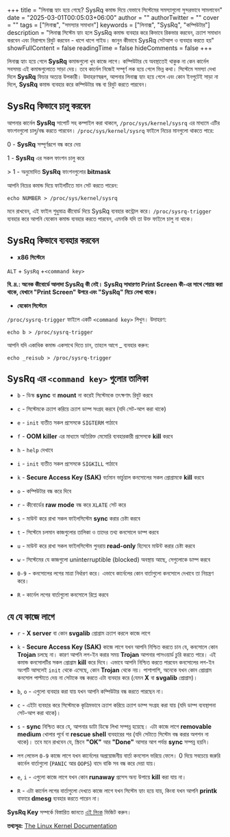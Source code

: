 +++
title = "লিনাক্স হ্যাং হয়ে গেছে? SysRq কমান্ড দিয়ে যেভাবে সিস্টেমের সমস্যাগুলো সুন্দরভাবে সামলাবেন"
date = "2025-03-01T00:05:03+06:00"
author = ""
authorTwitter = ""
cover = ""
tags = ["লিনাক্স", "সমস্যার সমাধান"]
keywords = ["লিনাক্স", "SysRq", "কম্পিউটার"]
description = "লিনাক্স সিস্টেম হ্যাং হলে SysRq কমান্ড ব্যবহার করে কিভাবে রিকভার করবেন, ক্র্যাশ সমাধান করবেন এবং নিরাপদে রিবুট করবেন - ধাপে ধাপে গাইড। জানুন কীভাবে SysRq সেটআপ ও ব্যবহার করতে হয়"
showFullContent = false
readingTime = false
hideComments = false
+++

লিনাক্স হ্যাং হয়ে গেলে **SysRq** কমান্ডগুলো খুব কাজে লাগে। কম্পিউটার যে অবস্থাতেই থাকুক না কেন কার্নেল সবসময় এই কমান্ডগুলোতে সাড়া দেয়। তবে কার্নেল নিজেই সম্পূর্ণ লক হয়ে গেলে ভিন্ন কথা। সিস্টেমে সমস্যা দেখা দিলে **SysRq** ফিচার অত্যন্ত উপকারী। উদাহরণস্বরূপ, আপনার লিনাক্স হ্যাং হয়ে গেলে এবং কোন ইনপুটেই সাড়া না দিলে, **SysRq** কমান্ড  ব্যবহার করে কম্পিউটার বন্ধ বা রিবুট করতে পারবেন।

## SysRq কিভাবে চালু করবেন

আপনার কার্নেল **SysRq** সাপোর্ট সহ কম্পাইল করা থাকলে, `/proc/sys/kernel/sysrq` এর মাধ্যমে এটির ফাংশনগুলো চালু/বন্ধ করতে পারবেন। `/proc/sys/kernel/sysrq` ফাইলে নিচের মানগুলো থাকতে পারে:

0 - **SysRq** সম্পূর্ণরূপে বন্ধ করে দেয়

1 - **SysRq** এর সকল ফাংশন চালু করে

\> 1 - অনুমোদিত **SysRq** ফাংশনগুলোর __bitmask__

আপনি নিচের কমান্ড দিয়ে ফাইলটিতে মান সেট করতে পারেন:
```shell
echo NUMBER > /proc/sys/kernel/sysrq
```

মনে রাখবেন, এই ফাইল শুধুমাত্র কীবোর্ড দিয়ে SysRq ব্যবহার কন্ট্রোল করে। `/proc/sysrq-trigger` ব্যবহার করে আপনি যেকোন কমান্ড ব্যবহার করতে পারবেন, এমনকি যদি তা উক্ত ফাইলে চালু না থাকে।

## SysRq কিভাবে ব্যবহার করবেন

- **x86 সিস্টেমে**

`ALT` + `SysRq` +`<command key>`

__**বি. দ্র.:** অনেক কীবোর্ডে আলাদা SysRq কী নেই। SysRq সাধারণত Print Screen কী-এর সাথে শেয়ার করা থাকে, যেখানে "Print Screen" উপরে এবং "SysRq" নিচে লেখা থাকে।__

- **যেকোন সিস্টেমে**

`/proc/sysrq-trigger` ফাইলে একটি `<command key>` লিখুন। উদাহরণ:
```shell
echo b > /proc/sysrq-trigger
```

আপনি যদি একাধিক কমান্ড একসাথে দিতে চান, তাহলে আগে _  ব্যবহার করুন:
```shell
echo _reisub > /proc/sysrq-trigger
```


## SysRq এর `<command key>` গুলোর তালিকা

- `b` - ডিস্ক __sync__ বা __mount__ না করেই সিস্টেমকে তৎক্ষণাৎ রিবুট করবে
 
- `c` - সিস্টেমকে ক্র্যাশ করিয়ে ক্র্যাশ ডাম্প সংগ্রহ করবে (যদি সেট-আপ করা থাকে)
 
- `e` - `init` ব্যতীত সকল প্রসেসকে `SIGTERM` পাঠাবে
 
- `f` - __OOM killer__ এর মাধ্যমে অতিরিক্ত মেমোরি ব্যবহারকারী প্রসেসকে __kill__ করবে
 
- `h` - `help` দেখাবে
 
- `i` - `init` ব্যতীত সকল প্রসেসকে `SIGKILL` পাঠাবে
 
- `k` - __Secure Access Key (SAK)__ বর্তমান ভার্চুয়াল কনসোলের সকল প্রোগ্রামকে __kill__ করবে
 
- `o` - কম্পিউটার বন্ধ করে দিবে
 
- `r` - কীবোর্ডের __raw mode__ বন্ধ করে `XLATE` সেট করে
 
- `s` - মাউন্ট করে রাখা সকল ফাইলসিস্টেম __sync__ করার চেষ্টা করবে

- `t` - সিস্টেমে চলমান কাজগুলোর তালিকা ও তাদের তথ্য কনসোলে ডাম্প করবে
 
- `u` - মাউন্ট করে রাখা সকল ফাইলসিস্টেম পুনরায় __read-only__ হিসেবে মাউন্ট করার চেষ্টা করবে
 
- `w` - সিস্টেমের যে কাজগুলো uninterruptible (blocked) অবস্থায় আছে, সেগুলোকে ডাম্প করবে
 
- `0-9` - কনসোলের লগের মাত্রা নির্ধারণ করে। এভাবে কার্নেলের কোন বার্তাগুলো কনসোলে দেখাবে তা নিয়ন্ত্রণ করে।
 
- `R` - কার্নেল লগের বার্তাগুলো কনসোলে রিপ্লে করবে


## যে যে কাজে লাগে

- `r` - __X server__ বা কোন __svgalib__ প্রোগ্রাম ক্র্যাশ করলে কাজে লাগে

- `k` - __Secure Access Key (SAK)__ কাজে লাগে যখন আপনি নিশ্চিত করতে চান যে, কনসোলে কোন __Trojan__ চলছে না। কারণ আপনি লগ-ইন করার সময় __Trojan__ আপনার পাসওয়ার্ড চুরি করতে পারে। এই কমান্ড কনসোলটির সকল প্রোগ্রাম __kill__ করে দিবে। এভাবে আপনি নিশ্চিত করতে পারবেন কনসোলের লগ-ইন অংশটি আসলেই `init` থেকে এসেছে, কোন __Trojan__ থেকে নয়। পাশাপাশি, অনেকে যখন কোন প্রোগ্রাম কনসোল পাল্টাতে দেয় না সেটাকে বন্ধ করতে এটা ব্যবহার করে (যেমন __X__ বা __svgalib__ প্রোগ্রাম)।

- `b`, `o` - এগুলো ব্যবহার করা যায় যখন আপনি কম্পিউটার বন্ধ করতে পারছেন না।

- `c` - এইটা ব্যবহার করে সিস্টেমকে কৃত্রিমভাবে ক্র্যাশ করিয়ে ক্র্যাশ ডাম্প সংগ্রহ করা যায় (যদি ডাম্প ব্যবস্থাপনা সেট-আপ করা থাকে)।

- `s` - __sync__ নিশ্চিত করে যে, আপনার ডাটা ডিস্কে লিখা সম্পন্ন হয়েছে। এটা কাজে লাগে __removable medium__ খোলার পূর্বে বা __rescue shell__ ব্যবহারের পর (যদি সেটাতে সিস্টেম বন্ধ করার অপশন না থাকে)। তবে মনে রাখবেন যে, স্ক্রিনে __"OK"__ আর __"Done"__ আসার আগ পর্যন্ত __sync__ সম্পন্ন হয়নি। 

- লগ লেভেল `0-9` কাজে লাগে যখন কার্নেলের অপ্রয়োজনীয় বার্তা কনসোল ভরিয়ে ফেলে। 0 দিয়ে সবচেয়ে জরুরি কার্নেল বার্তাগুলো (`PANIC` আর `OOPS`) বাদে বাকি সব বন্ধ করে দেয়া যায়।

- `e`, `i` - এগুলো কাজে লাগে যখন কোন __runaway__ প্রসেস অন্য উপায়ে __kill__ করা যায় না।

- `R` - এটা কার্নেল লগের বার্তাগুলো দেখতে কাজে লাগে যখন সিস্টেম হ্যাং হয়ে যায়, কিংবা যখন আপনি __printk__ বাফারে __dmesg__ ব্যবহার করতে পারেন না।

**SysRq Key** সম্পর্কে বিস্তারিত জানতে [এই লিংক](https://www.kernel.org/doc/html/latest/admin-guide/sysrq.html) ভিজিট করুন।

**তথ্যসূত্র:** [The Linux Kernel Documentation](https://www.kernel.org/doc/html/latest/admin-guide/sysrq.html)
